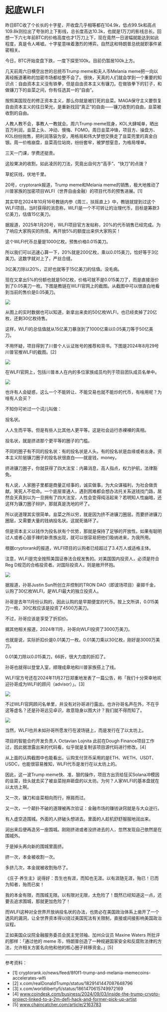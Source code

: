# 起底WLFI

昨日BTC收了个长长的十字星，开收盘几乎相等都在104.9k，低点99.5k和高点109.8k则拉出了夸张的上下影线，总长度高达10.3k，也就是1万刀的影线总长。回想一下六七年前BTC的价格高度也才1万刀上下，现在竟然一日波幅就能达到如此程度，真是令人唏嘘。十字星意味着激烈的博弈。自然这和特朗普总统就职事件紧密相关。

今日，BTC开始变盘下跌，一度下探至100k。目前仍暂居100k上方。

几天前周六日横空出世的总统币Trump meme和夫人币Melania meme把一向以离经叛道著称的加密市场都给整不会了。很快，天真的人们就会学到一个重要的知识点：自由资本主义没有铁拳，但是自由资本主义有镰刀。在做铁拳下的钉子，和做镰刀下的韭菜之间，你有任选其一的“自由”。

按照美国现在的修正资本主义，那么你就是被钉死的韭菜。MAGA保守主义要恢复自由资本主义的往日荣光，是重新找回“真正”的自由——镰刀收割的自由，韭菜被收割的自由。

人教人教不会，事教人一教就会。周六Trump meme现身，KOL大肆喊单，晒出百万利润，韭菜上头、冲动、懊悔、FOMO。周日韭菜冲锋，项目方、操盘方、KOL纷纷抛售，把利润落袋为安，用格局和伟大梦想交换走了韭菜兜里的真金白银。周一价格崩盘，韭菜高位站岗，纷纷套牢，被梦想窒息，为格局埋单。

三天一门课，学费还挺贵。

这般果决的收割，如此凌厉的刀法，究竟出自何方“高手”、“快刀”的点拨？

草蛇灰线，伏地千里。

20号，cryptorank报道，Trump meme和Melania meme的销售，极大地推动了川普家族的加密项目WLFI（世界自由金融）的项目代币的预售进展。[1]

其实早在2024年10月16号教链内参《周三，扶摇直上》中，教链就提到过这个WLFI项目。当时获得的消息称，WLFI是一个不可转让的治理代币，目标是筹款3亿美刀，估值15亿美刀。

据报道，2025年1月20号，WLFI项目官方发帖称，20%的代币销售已经完成。为了响应大家购买的热情，再开放5%的额度出来供大家购买！

这个WLFI代币总量是1000亿枚。预售价格0.015美刀。

所以我们可以迅速心算一下，20%就是200亿枚，乘以0.015美刀，恰好等于3亿美刀。这数字就对上了，严丝合缝。

3亿美刀除以20%，正好也就等于15亿美刀的估值。没毛病。

现在又拿出5%的份额也就是50亿枚，价格可就不是0.015美刀了，而是直接涨价到了0.05美刀一枚。下图是教链在WLFI官网上的截图。从截图中可以很直白地看到当前的售价是0.05美刀。

![](2025-01-21-A01.png)

从图上的实时数据也可以知道，新拿出来卖的50亿枚WLFI，也已经卖掉了20亿枚，还剩30亿枚待售。

这样，WLFI的总估值就从15亿美刀暴涨到了1000亿乘以0.05美刀等于50亿美刀。

不用怀疑，项目得到了川普个人认证账号的推荐和背书。下图是2024年8月29号川普官推WLFI的截图。[2]

![](2025-01-21-A02.png)

在WLFI官网上，包括川普本人在内的多位家族成员均列于项目团队成员名单中。

![](2025-01-21-A03.png)

也许有人会疑惑，这么一个不能转让、不能交易也就不能炒的代币，有啥用呢？为啥有人会买？

不知你可听过一个词儿叫做：

投名状。

人人生而平等。但是有些人比其他人更平等。这是社会运行赤裸裸的真相。

投名状，就是挤进那个更平等的圈子的门槛。

不同的圈子有不同的投名状：有的投名状是人头。有的投名状是血缘或者出身。资本主义阶层镰刀圈子的投名状很直白——就是钱，money。

挤进镰刀圈子，你就获得了四大法宝：内幕消息，高人指点，权力护航，法律豁免。

有人说，人家圈子里都是商量正经事的，诚实做事，为大众谋福利，为社会做贡献。笑死人不偿命。一个底层普通人，遇到困难都会想办法托关系送钱找门路，居然会天真到以为一旦拥有了四大法宝，人性会变得纯洁起来？若明知人性幽暗，还这样为镰刀圈子辩护，那就真是洗地的坏了。

所以说道理其实很简单。韭菜之所以穷，就是因为挤不进镰刀圈层。而要挤进镰刀圈层，又需要大量的钱纳投名状。这就死循环了。

但是资本主义以钱作为投名状有个优势，那就是保持了足够的开放性。如果有聪明过人或者心狠手辣的新贵族出现，就可以很容易把他们吸纳进来，为我所用。

根据cryptorank的报道，WLFI项目的认购者已经超过了3.4万人或适格主体。

注意，WLFI是完全按照美国证券法合规发售的。对美国国内投资人，必须是符合Reg D规范的合格投资者。对国际投资人，则是敞开怀抱。

![](2025-01-21-A04.png)

据报道，孙哥Justin Sun所创立并控制的TRON DAO（即波场项目）豪掷千金，认购了30亿枚WLFI，是WLFI最大的独立投资人。

孙哥是去年11月份认购的，因此认购的是早期便宜的代币。按上文所讲，0.015美刀一枚，30亿枚应该是投资了4500万美刀。

不过，孙哥应该是享受了折扣价。

据其他相关报道，2024年11月，孙哥向WLFI投资了3000万美刀。

也就是说，实际折扣价是0.01美刀一枚。0.01美刀乘以30亿枚，刚好是3000万美刀。

0.01美刀除以0.015美刀，66折，很大力度的折扣了。

孙哥也就得以登堂入室，顺理成章地和川普家族搭上了线。

WLFI官方号还在2024年11月27日郑重地发表了一篇公告，称「我们十分荣幸地欢迎孙哥成为WLFI的顾问（advisor）」。[3]

![](2025-01-21-A05.png)

不过WLFI官网顾问名单里，并没有对孙哥进行露出。也许孙哥名声在外，不在乎这等虚名？还是孙哥远见卓识，故意隐身以图大计？我们就不得而知了。

![](2025-01-21-A06.png)

当然，WLFI也并未如孙哥所愿发行在波场链上，而是发行在了以太坊上。

项目的智能合约开发负责人 Octavian Lojnita 此前在Dough Finance项目工作过，因此据泄露出来的代码看，似乎就是复制该项目源代码进行修改。[4]

从上面的认购截图中也能看出，认购支付货币采用的是ETH、WETH、USDT、USDC，也能很容易推知，WLFI代币是发行在以太坊上的。

因此，这一波Trump meme快、准、狠的操作，项目方出货给狂买Solana冲模因的韭菜，扭头就去买了被韭菜抛弃砸盘的以太坊。为何？人家WLFI的基本盘就在以太坊上啊。

又一次，镰刀和韭菜相向而行，擦肩而过。

又一次，一个颠扑不破的道理被再次验证：金融市场的赚钱诀窍就是与大众逆行。

有人虚空造围城。外面的人挤破头想进去。里面的人趁机舒舒服服地润出来。

润出来后便再造另一座围城。刚刚挤进或者没挤进去的人，忽然发现自己依然是在围城外。

于是掉头再向新的围城里面挤。

挤一次，本金被收割一次。

多挤几次，本金就被收割殆尽了。

《庄子·养生主》说得好：吾生也有涯，而知也无涯。以有涯随无涯，殆已！已而为知者，殆而已矣！

我的本金有限，而围城无限。以有限对无限，太危险了！既然已经知道这一点，还要去追求围城，那就更加危险了！

而WLFI这种对全世界开放纳投名状的办法，也势必在美国政治体系上凿开了一个透风的漏洞，让全世界资本得以绕过美国宪法有关限制，直接或间接影响美国政治议程。

正如美国众议院金融服务委员会民主党领袖、加州众议员 Maxine Waters 所批评的那样：「通过他的 meme 币，特朗普创造了一种规避国家安全和反腐败法律的方法，允许相关方匿名向他和他的核心圈子转移资金。」[5]

---
参考资料：
- [1] cryptorank.io/news/feed/8f0f1-trump-and-melania-memecoins-accelerates-wlfi
- [2] x.com/realDonaldTrump/status/1829141447087648796
- [3] x.com/worldlibertyfi/status/1861470615749972169
- [4] www.coindesk.com/business/2024/09/03/inside-the-trump-crypto-project-linked-to-a-2m-defi-hack-and-former-pick-up-artist
- [5] www.chaincatcher.com/article/2163783

